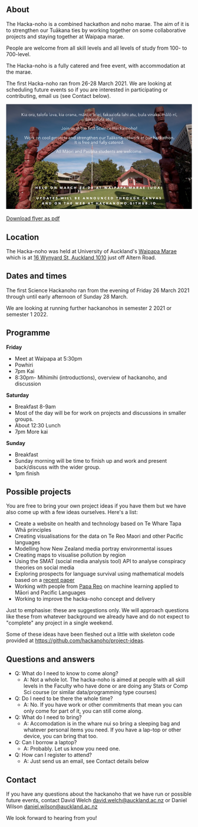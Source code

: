 ## About

The Hacka-noho is a combined hackathon and noho marae. The aim of it is to strengthen our Tuākana ties by working together on some collaborative projects and staying together at Waipapa marae.

People are welcome from all skill levels and all levels of study from 100- to 700-level.

The Hacka-noho is a fully catered and free event, with accommodation at the marae.

The first Hacka-noho ran from 26-28 March 2021. We are looking at scheduling future events so if you are interested in participating or contributing, email us (see Contact below).

![Invite](./hackanohoflyer.png)

[Download flyer as pdf](./hackanohoflyer.pdf "Flyer pdf")

## Location

The Hacka-noho was held at University of Auckland's [Waipapa Marae](https://www.auckland.ac.nz/en/on-campus/life-on-campus/maori-life-on-campus/waipapa-marae.html) which is at [16 Wynyard St, Auckland 1010](https://goo.gl/maps/ZGcf5QAWceEpJj9N9) just off Altern Road. 

## Dates and times

The first Science Hackanoho ran from the evening of Friday 26 March 2021 through until early afternoon of Sunday 28 March.

We are looking at running further hackanohos in semester 2 2021 or semester 1 2022.

## Programme

**Friday** 

* Meet at Waipapa at 5:30pm
* Powhiri
* 7pm Kai
* 8:30pm- Mihimihi (introductions), overview of hackanoho, and discussion

**Saturday**

* Breakfast 8-9am
* Most of the day will be for work on projects and discussions in smaller groups.
* About 12:30 Lunch
* 7pm More kai

**Sunday**

* Breakfast
* Sunday morning will be time to finish up and work and present back/discuss with the wider group.
* 1pm finish

## Possible projects

You are free to bring your own project ideas if you have them but we have also come up with a few ideas ourselves. Here's a list:

* Create a website on health and technology based on Te Whare Tapa Whā principles
* Creating visualisations for the data on Te Reo Maori and other Pacific languages
* Modelling how New Zealand media portray environmental issues
* Creating maps to visualise pollution by region
* Using the SMAT (social media analysis tool) API to analyse conspiracy theories on social media
* Exploring prospects for language survival using mathematical models based on a [recent paper](https://royalsocietypublishing.org/doi/full/10.1098/rsif.2019.0526)
* Working with people from [Papa Reo](https://papareo.nz/) on machine learning applied to Māori and Pacific Languages
* Working to improve the hacka-noho concept and delivery

Just to emphasise: these are suggestions only. We will approach questions like these from whatever background we already have and do not expect to "complete" any project in a single weekend.

Some of these ideas have been fleshed out a little with skeleton code provided at <https://github.com/hackanoho/project-ideas>.

## Questions and answers

* Q: What do I need to know to come along?
  * A: Not a whole lot. The hacka-noho is aimed at people with all skill levels in the Faculty who have done or are doing any Stats or Comp Sci course (or similar data/programming type courses)   
* Q: Do I need to be there the whole time?
  * A: No. If you have work or other commitments that mean you can only come for part of it, you can still come along.
* Q: What do I need to bring?
  * A: Accomodation is in the whare nui so bring a sleeping bag and whatever personal items you need. If you have a lap-top or other device, you can bring that too. 
* Q: Can I borrow a laptop?
  * A: Probably. Let us know you need one.  
* Q: How can I register to attend?
  * A: Just send us an email, see Contact details below



## Contact

If you have any questions about the hackanoho that we have run or possible future events, contact David Welch [david.welch@auckland.ac.nz](mailto:david.welch@auckland.ac.nz) or Daniel Wilson [daniel.wilson@auckland.ac.nz](mailto:daniel.wilson@auckland.ac.nz)

We look forward to hearing from you!